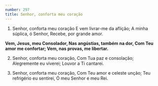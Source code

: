 ```yaml
---
number: 297
title: Senhor, conforta meu coração
---
```


1. Senhor, conforta meu coração
  E vem livrar-me da aflição;
  A minha súplica, ó Senhor,
  Recebe, por grande amor.

  __Vem, Jesus, meu Consolador,
  Nas angústias, também na dor,
  Com Teu amor me confortar;
  Vem, nas provas, me libertar.__

2. Senhor, conforta meu coração,
  Com Tua paz e consolação;
  Alegremente eu viverei;
  Louvor a Ti cantarei.

3. Senhor, conforta meu coração,
  Com Teu amor e celeste unção;
  Teu refrigério eu sentirei,
  Ó meu Senhor e meu Rei.
